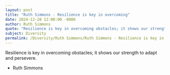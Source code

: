 ```yaml
---
layout: post
title: "Ruth Simmons - Resilience is key in overcoming"
date: 2024-12-28 12:00:00 -0000
author: Ruth Simmons
quote: "Resilience is key in overcoming obstacles; it shows our strength to adapt and persevere."
subject: Diversity
permalink: /Diversity/Ruth Simmons/Ruth Simmons - Resilience is key in overcoming
---
```


Resilience is key in overcoming obstacles; it shows our strength to adapt and persevere.

- Ruth Simmons
